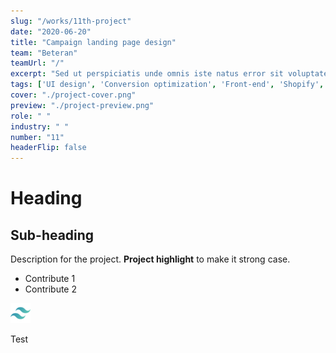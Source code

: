 ```yaml
---
slug: "/works/11th-project"
date: "2020-06-20"
title: "Campaign landing page design"
team: "Beteran"
teamUrl: "/"
excerpt: "Sed ut perspiciatis unde omnis iste natus error sit voluptatem accusantium doloremque laudantium, totam rem aperiam"
tags: ['UI design', 'Conversion optimization', 'Front-end', 'Shopify', 'Liquid', 'HTML / SCSS', 'Javascript']
cover: "./project-cover.png"
preview: "./project-preview.png"
role: " "
industry: " "
number: "11"
headerFlip: false
---
```


# Heading

## Sub-heading

Description for the project.
**Project highlight** to make it strong case.

* Contribute 1
* Contribute 2

![Image test](./tailwind-icon.png)

<div class="bg-gray-300">Test</div>
